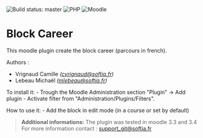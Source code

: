 
![Build status: master](https://travis-ci.org/scara/moodle-local_twittercard.svg?branch=master)
![PHP](https://img.shields.io/badge/PHP-v5.6%20%2F%20v7.0%20%2F%20v7.1%20%2F%20v7.2-blue.svg)
![Moodle](https://img.shields.io/badge/Moodle-v3.3%20to%20v3.4-orange.svg)

# Block Career

This moodle plugin create the block career (parcours in french).


Authors : 

 - Vrignaud Camille *(cvrignaud@softia.fr)*
 -  Lebeau Michaël *(mlebeau@softia.fr)*

To install it:
    - Trough the Moodle Administration section "Plugin" -> Add plugin
    - Activate filter from "Administration/Plugins/Filters".


How to use it:
    - Add the block in edit mode (in a course or set by default)
   
		 
> **Additional informations:** The plugin was tested in moodle 3.3 and 3.4
> For more information contact : support_git@softia.fr
